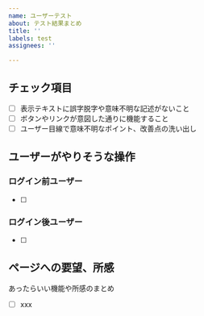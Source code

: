 ```yaml
---
name: ユーザーテスト
about: テスト結果まとめ
title: ''
labels: test
assignees: ''

---
```


## チェック項目

- [ ] 表示テキストに誤字脱字や意味不明な記述がないこと
- [ ] ボタンやリンクが意図した通りに機能すること
- [ ] ユーザー目線で意味不明なポイント、改善点の洗い出し

## ユーザーがやりそうな操作

### ログイン前ユーザー

- [ ] 

### ログイン後ユーザー

- [ ] 

## ページへの要望、所感

あったらいい機能や所感のまとめ

- [ ] xxx
